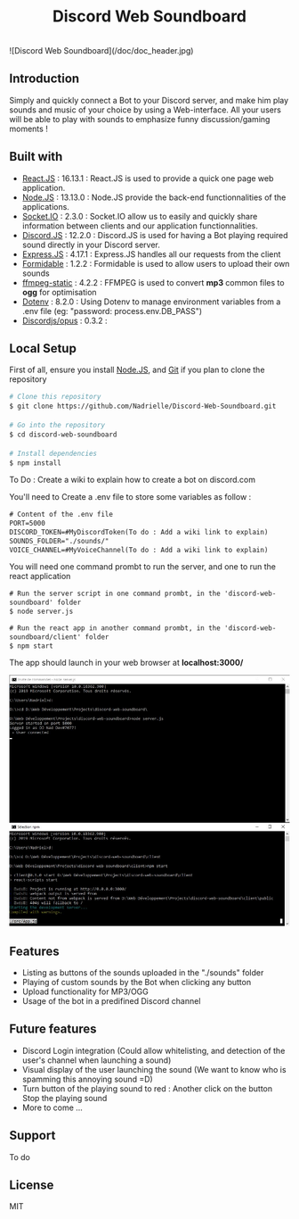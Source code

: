 
<h1 align="center"> Discord Web Soundboard </h1> <br>
![Discord Web Soundboard](/doc/doc_header.jpg)


## Introduction
Simply and quickly connect a Bot to your Discord server, and make him play sounds and music of your choice by using a Web-interface. 
All your users will be able to play with sounds to emphasize funny discussion/gaming moments !


## Built with
* [React.JS](https://reactjs.org/) : 16.13.1 : React.JS is used to provide a quick one page web application.
* [Node.JS](https://nodejs.org) : 13.13.0 : Node.JS provide the back-end functionnalities of the applications.
* [Socket.IO](https://socket.io/) : 2.3.0 : Socket.IO allow us to easily and quickly share information between clients and our application functionnalities.
* [Discord.JS](https://discord.js.org) : 12.2.0 : Discord.JS is used for having a Bot playing required sound directly in your Discord server.
* [Express.JS](https://expressjs.com/) : 4.17.1 : Express.JS handles all our requests from the client
* [Formidable](https://www.npmjs.com/package/formidable) : 1.2.2 : Formidable is used to allow users to upload their own sounds
* [ffmpeg-static](https://www.npmjs.com/package/ffmpeg-static) : 4.2.2 : FFMPEG is used to convert **mp3** common files to **ogg** for optimisation
* [Dotenv](https://www.npmjs.com/package/dotenv) : 8.2.0 : Using Dotenv to manage environment variables from a .env file (eg: "password: process.env.DB_PASS")
* [Discordjs/opus](https://github.com/discordjs/opus) : 0.3.2 : 


## Local Setup
First of all, ensure you install [Node.JS](https://nodejs.org), and [Git](https://git-scm.com/) if you plan to clone the repository

```bash
# Clone this repository
$ git clone https://github.com/Nadrielle/Discord-Web-Soundboard.git

# Go into the repository
$ cd discord-web-soundboard

# Install dependencies
$ npm install
```

To Do : Create a wiki to explain how to create a bot on discord.com

You'll need to Create a .env file to store some variables as follow :
```
# Content of the .env file
PORT=5000
DISCORD_TOKEN=#MyDiscordToken(To do : Add a wiki link to explain)
SOUNDS_FOLDER="./sounds/"
VOICE_CHANNEL=#MyVoiceChannel(To do : Add a wiki link to explain)
```

You will need one command prombt to run the server, and one to run the react application

```
# Run the server script in one command prombt, in the 'discord-web-soundboard' folder
$ node server.js
```

```
# Run the react app in another command prombt, in the 'discord-web-soundboard/client' folder
$ npm start
```
The app should launch in your web browser at **localhost:3000/**

![Discord Web Soundboard](/doc/command_prombts.jpg)


## Features
* Listing as buttons of the sounds uploaded in the "./sounds" folder
* Playing of custom sounds by the Bot when clicking any button
* Upload functionality for MP3/OGG
* Usage of the bot in a predifined Discord channel


## Future features
* Discord Login integration (Could allow whitelisting, and detection of the user's channel when launching a sound)
* Visual display of the user launching the sound (We want to know who is spamming this annoying sound =D)
* Turn button of the playing sound to red : Another click on the button Stop the playing sound
* More to come ...


## Support
To do


## License
MIT
